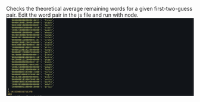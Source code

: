 Checks the theoretical average remaining words for a given first-two-guess pair. Edit the word pair in the js file and run with node.
![terminal screenshot](terminal.png "output")
